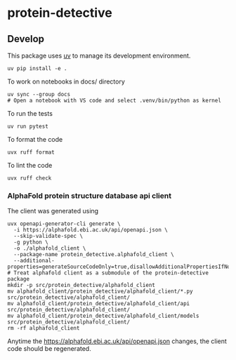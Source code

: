 # protein-detective

## Develop

This package uses [uv](https://docs.astral.sh/uv) to manage its development environment.

```shell
uv pip install -e .
```

To work on notebooks in docs/ directory

```shell
uv sync --group docs
# Open a notebook with VS code and select .venv/bin/python as kernel
```

To run the tests

```shell
uv run pytest
```

To format the code

```shell
uvx ruff format
```

To lint the code

```shell
uvx ruff check
```

### AlphaFold protein structure database api client

The client was generated using

```shell
uvx openapi-generator-cli generate \
  -i https://alphafold.ebi.ac.uk/api/openapi.json \
  --skip-validate-spec \
  -g python \
  -o ./alphafold_client \
  --package-name protein_detective.alphafold_client \
  --additional-properties=generateSourceCodeOnly=true,disallowAdditionalPropertiesIfNotPresent=true,library=asyncio
# Treat alphafold client as a submodule of the protein-detective package
mkdir -p src/protein_detective/alphafold_client
mv alphafold_client/protein_detective/alphafold_client/*.py src/protein_detective/alphafold_client/
mv alphafold_client/protein_detective/alphafold_client/api src/protein_detective/alphafold_client/
mv alphafold_client/protein_detective/alphafold_client/models src/protein_detective/alphafold_client/
rm -rf alphafold_client
```

Anytime the https://alphafold.ebi.ac.uk/api/openapi.json changes, the client code should be regenerated.
